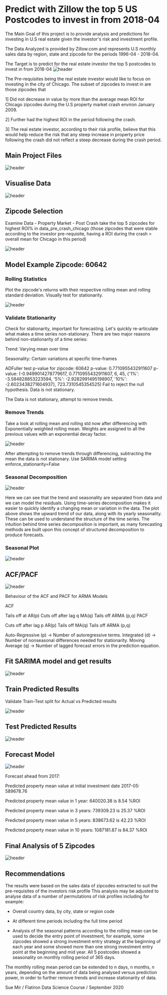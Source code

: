 # Predict with Zillow the top 5 US Postcodes to invest in from 2018-04

The Main Goal of this project is to provide analysis and predictions for investing in U.S real estate given the investor's risk and investment profile.

The Data Analyzed is provided by Zillow.com and represents U.S monthly sales data by region, state and zipcode for the periods 1996-04 - 2018-04.

The Target is to predict for the real estate investor the top 5 postcodes to invest in from 2018-04
![header](time-series/mod4_ts0.png)

The Pre-requisites being the real estate investor would like to focus on investing in the city of Chicago. The subset of zipcodes to invest in are those zipcodes that

1] Did not decrease in value by more than the average mean ROI for Chicago zipcodes during the U.S property market crash environ January 2009.

2] Further had the highest ROI in the period following the crash.

3] The real estate investor, according to their risk profile, believe that this would help reduce the risk that any steep increase in property price following the crash did not reflect a steep decrease during the crash period.

## Main Project Files
![header](time-series/mod4_ts19.png)

## Visualise Data
![header](time-series/mod4_ts3.png)

## Zipcode Selection
Examine Data - Property Market - Post Crash
take the top 5 zipcodes for highest ROI% in data_pre_crash_chicago (those zipcodes that were stable
according to the investor pre-requisite, having a ROI during the crash > overall mean for Chicago in this period)

![header](time-series/mod4_ts2.png)

## Model Example Zipcode: 60642

### Rolling Statistics
Plot the zipcode's returns with their respective rolling mean and rolling standard deviation.
Visually test for stationarity.

![header](time-series/mod4_ts10.png)

### Validate Stationarity
Check for stationarity, important for forecasting.  Let's quickly re-articulate what makes a time series non-stationary. There are two major reasons behind non-stationarity of a time series:

Trend: Varying mean over time

Seasonality: Certain variations at specific time-frames

ADFuller test p-value for zipcode: 60642
p-value: 0.7710955432911607
p-value: (-0.9499014278779617, 0.7710955432911607, 6, 45, {'1%': -3.584828853223594, '5%': -2.9282991495198907, '10%': -2.6023438271604937}, 723.7310545354525)
Fail to reject the null hypothesis. Data is not stationary.

The Data is not stationary, attempt to remove trends.

### Remove Trends
Take a look at rolling mean and rolling std now after differencing with Exponentially weighted rolling mean.  Weights are assigned to all the previous values with an exponential decay factor.

![header](time-series/mod4_ts11.png)

After attempting to remove trends through differencing, subtracting the mean the data is not stationary. Use SARIMA model setting enforce_stationarity=False

### Seasonal Decomposition
![header](time-series/mod4_ts17.png)

Here we can see that the trend and seasonality are separated from data and we can model the residuals.
Using time-series decomposition makes it easier to quickly identify a changing mean or variation in the data. The plot above shows the upward trend of our data, along with its yearly seasonality. These can be used to understand the structure of the time series. The intuition behind time series decomposition is important, as many forecasting methods are built upon this concept of structured decomposition to produce forecasts.

### Seasonal Plot

![header](time-series/mod4_ts18.png)



## ACF/PACF
![header](time-series/mod4_ts12.png)

Behaviour of the ACF and PACF for ARMA Models

ACF

Tails off at AR(p)
Cuts off after lag q MA(q)
Tails off ARMA (p,q)
PACF

Cuts off after lag p AR(p)
Tails off MA(q)
Tails off ARMA (p,q)

Auto-Regressive (p) -> Number of autoregressive terms.
Integrated (d) -> Number of nonseasonal differences needed for stationarity.
Moving Average (q) -> Number of lagged forecast errors in the prediction equation.

## Fit SARIMA model and get results
![header](time-series/mod4_ts13.png)

## Train Predicted Results
Validate Train-Test split for Actual vs Predicted results

![header](time-series/mod4_ts14.png)

## Test Predicted Results
![header](time-series/mod4_ts15.png)

## Forecast Model
![header](time-series/mod4_ts16.png)

Forecast ahead from 2017:

Predicted property mean value at initial investment date 2017-05: 589678.76

Predicted property mean value in 1 year: 640020.38 is 8.54 %ROI

Predicted property mean value in 3 years: 739309.23 is 25.37 %ROI

Predicted property mean value in 5 years: 838673.62 is 42.23 %ROI

Predicted property mean value in 10 years: 1087181.87 is 84.37 %ROI


## Final Analysis of 5 Zipcodes
![header](time-series/mod4_ts1.png)


## Recommendations
The results were based on the sales data of zipcodes extracted to suit the pre-requisites of the investors risk profile This analysis may be adjusted to analyse data of a number of permutations of risk profiles including for example:

- Overall country data, by city, state or region code

- At different time periods including the full time period

- Analysis of the seasonal patterns according to the rolling mean can be used to decide the entry point of investment, for example, some zipcodes showed a strong investment entry strategy at the beginning of each year and some showed more than one strong investment entry point at the beginning and mid year. All 5 postcodes showed a seasonality on monthly rolling period of 365 days.

The monthly rolling mean period can be extended to n days, n months, n years, depending on the amount of data being analysed versus prediction power, in order to further remove trends and increase stationarity of data.


Sue Mir / Flatiron Data Science Course / September 2020
